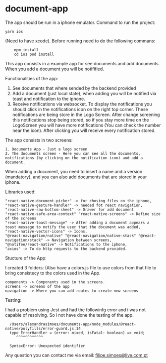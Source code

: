 # document-app

The app should be run in a iphone emulator. Command to run the project: 

    yarn ios 
    
(Need to have xcode). Before running need to do the following commans:
  
        npm install
        cd ios pod install

This app consists in a example app for see documents and add documents.
When you add a document you will be notifified.

Functionalities of the app: 

  1. See documents that where sended by the backend provided
  2. Add a document (just local state), when adding you will be notified via toast and notification to the iphone.
  3. Receive notifications via websocket. To display the notifications you should click in the notifications icon on the right top corner.
These notifications are being store in the Logo Screen. After change screening this notifications stop being stored, so if you stay more time on the
LogoScreen you will have more notifications (You can check the number near the icon). After clicking you will receive every notification stored.

The app consists in two screens: 
  
    1. Documents App - Just a logo screen
    2. The documents screen - Here you can see all the documents, notifications (by clicking on the notification icon) and add a document.
    
 When adding a document, you need to insert a name and a version (mandatory), and you can also add documents that are stored in your iphone.
 
 Libraries used: 
 
    "react-native-document-picker" -> for chosing files on the iphone,
    "react-native-gesture-handler" -> needed fot react navigation,
    "react-native-raw-bottom-sheet" -> Drawer for add document
    "react-native-safe-area-context" "react-native-screens" -> Define size of the screens
    "react-native-toast-message" -> After adding a document appears a toast message to notify the user that the document was added,
    "react-native-vector-icons" -> Icons,
    "@react-navigation/native" "@react-navigation/native-stack" "@react-navigation/stack" -> Navigation between screens,
    "@notifee/react-native" -> Notifications to the iphone,
    "axios" -> To do http requests to the backend provided.
 

Stucture of the App:

  I created 3 folders:
  (Also have a colors.js file to use colors from that file to bring consistecy to the colors used in the App.
    
    components -> Components used in the screens.
    screens -> Screens of the app
    navigation -> Where you can add routes to create new screens
    
 Testing: 
 
  I had a problem using Jest and had the followinfg error and i was not capable of resolving.
  So i not have done the testing of the app.
  
      /Users/alexandrasimoes/documents-app/node_modules/@react-native/polyfills/error-guard.js:14
      type ErrorHandler = (error: mixed, isFatal: boolean) => void;
         ^^^^^^^^^^^^

      SyntaxError: Unexpected identifier
    
    
Any question you can contact me via email: filipe.simoes@live.com.pt
 
 
 
  
  
